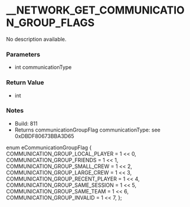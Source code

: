 # __NETWORK_GET_COMMUNICATION_GROUP_FLAGS

No description available.

### Parameters
* int communicationType

### Return Value
* int

### Notes
* Build: 811
* Returns communicationGroupFlag
communicationType: see 0xDBDF80673BBA3D65

enum eCommunicationGroupFlag
{
	COMMUNICATION_GROUP_LOCAL_PLAYER = 1 << 0,
	COMMUNICATION_GROUP_FRIENDS = 1 << 1,
	COMMUNICATION_GROUP_SMALL_CREW = 1 << 2,
	COMMUNICATION_GROUP_LARGE_CREW = 1 << 3,
	COMMUNICATION_GROUP_RECENT_PLAYER = 1 << 4,
	COMMUNICATION_GROUP_SAME_SESSION = 1 << 5,
	COMMUNICATION_GROUP_SAME_TEAM = 1 << 6,
	COMMUNICATION_GROUP_INVALID = 1 << 7,
};

